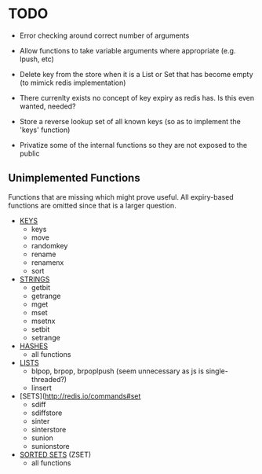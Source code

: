# TODO

* Error checking around correct number of arguments

* Allow functions to take variable arguments where appropriate (e.g. lpush, etc)

* Delete key from the store when it is a List or Set that has become empty (to mimick redis implementation)

* There currenlty exists no concept of key expiry as redis has. Is this even wanted, needed?

* Store a reverse lookup set of all known keys (so as to implement the 'keys' function)

* Privatize some of the internal functions so they are not exposed to the public

## Unimplemented Functions ##

Functions that are missing which might prove useful. All expiry-based functions are omitted since that is a larger question.

* [KEYS](http://redis.io/commands#generic)
  * keys
  * move
  * randomkey
  * rename
  * renamenx
  * sort
* [STRINGS](http://redis.io/commands#string)
  * getbit
  * getrange
  * mget
  * mset
  * msetnx
  * setbit
  * setrange
* [HASHES](http://redis.io/commands#hash)
  * all functions
* [LISTS](http://redis.io/commands#list)
  * blpop, brpop, brpoplpush (seem unnecessary as js is single-threaded?)
  * linsert
* [SETS](http://redis.io/commands#set
  * sdiff
  * sdiffstore
  * sinter
  * sinterstore
  * sunion
  * sunionstore
* [SORTED SETS](http://redis.io/commands#sorted_set) (ZSET)
  * all functions
